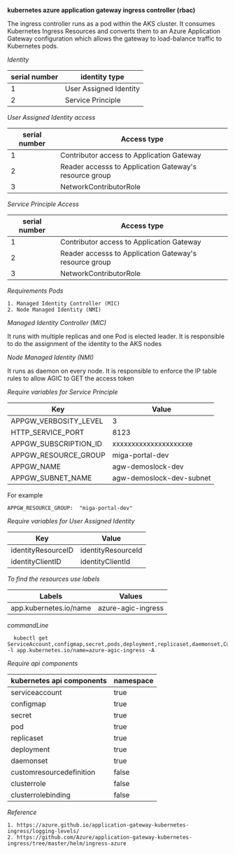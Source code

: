 **kubernetes azure application gateway ingress controller (rbac)**

   The ingress controller runs as a pod within the AKS cluster. It consumes Kubernetes Ingress Resources and converts them to an Azure Application Gateway configuration which allows the gateway to load-balance traffic to Kubernetes pods.

*Identity*

| serial number | identity type |
| --------------- | --------------- |
| 1 | User Assigned Identity |
| 2 | Service Principle |

*User Assigned Identity access*

| serial number | Access type |
| --------------- | --------------- |
| 1 | Contributor access to Application Gateway  |
| 2 | Reader accesss to Application Gateway's resource group |
| 3 | NetworkContributorRole  |

*Service Principle Access*

| serial number | Access type |
| --------------- | --------------- |
| 1 | Contributor access to Application Gateway |
| 2 | Reader accesss to Application Gateway's resource group |
| 3 | NetworkContributorRole  |


*Requirements Pods*

    1. Managed Identity Controller (MIC)
    2. Node Managed Identity (NMI)

*Managed Identity Controller (MIC)*

   It runs with multiple replicas and one Pod is elected leader. It is responsible to do the assignment of the identity to the AKS nodes

*Node Managed Identity (NMI)*

   It runs as daemon on every node. It is responsible to enforce the IP table rules to allow AGIC to GET the access token

*Require variables for Service Principle*

| Key | Value |
| --------------- | --------------- |
| APPGW_VERBOSITY_LEVEL | 3 |
| HTTP_SERVICE_PORT | 8123 |
| APPGW_SUBSCRIPTION_ID | xxxxxxxxxxxxxxxxxxxxe  |
| APPGW_RESOURCE_GROUP | miga-portal-dev  |
| APPGW_NAME | agw-demoslock-dev  |
| APPGW_SUBNET_NAME | agw-demoslock-dev-subnet  |

For example

    APPGW_RESOURCE_GROUP:  "miga-portal-dev"

*Require variables for User Assigned Identity*

| Key | Value |
| --------------- | --------------- |
| identityResourceID | identityResourceId |
| identityClientID | identityClientId |

*To find the resources use labels*

| Labels | Values |
| --------------- | --------------- |
| app.kubernetes.io/name | azure-agic-ingress |

*commandLine*

      kubectl get ServiceAccount,configmap,secret,pods,deployment,replicaset,daemonset,CustomResourceDefinition,ClusterRole,ClusterRoleBinding -l app.kubernetes.io/name=azure-agic-ingress -A

*Require api components*

| kubernetes api components | namespace |
| --------------- | --------------- |
| serviceaccount | true |
| configmap | true |
| secret | true |
| pod | true |
| replicaset | true |
| deployment | true |
| daemonset | true |
| customresourcedefinition | false |
| clusterrole | false |
| clusterrolebinding | false |



*Reference*
  
    1. https://azure.github.io/application-gateway-kubernetes-ingress/logging-levels/
    2. https://github.com/Azure/application-gateway-kubernetes-ingress/tree/master/helm/ingress-azure
